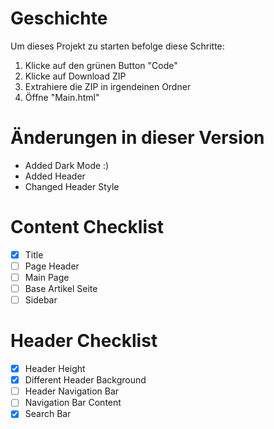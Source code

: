 # Geschichte

Um dieses Projekt zu starten befolge diese Schritte:
1. Klicke auf den grünen Button "Code"
2. Klicke auf Download ZIP
3. Extrahiere die ZIP in irgendeinen Ordner
4. Öffne "Main.html"

# Änderungen in dieser Version

+ Added Dark Mode :)
+ Added Header
+ Changed Header Style

# Content Checklist

- [x] Title
- [ ] Page Header
- [ ] Main Page
- [ ] Base Artikel Seite
- [ ] Sidebar

# Header Checklist

- [x] Header Height
- [x] Different Header Background
- [ ] Header Navigation Bar
- [ ] Navigation Bar Content
- [x] Search Bar

